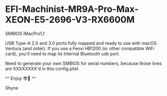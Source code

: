 # EFI-Machinist-MR9A-Pro-Max-XEON-E5-2696-V3-RX6600M

SMBIOS iMacPro1,1

USB Type-A 2.0 and 3.0 ports fully mapped and ready to use with macOS Ventura (and older).
If you use a Fenvi HB1200 (or other compatible WiFi card), you'll need to map its Internal Bluetooth usb port.

Need to generate your own SMBIOS for serial numbers, because those lines are XXXXXXXX'd in this config.plist

^^ Enjoy 😎🤙 ^^

Shyne

